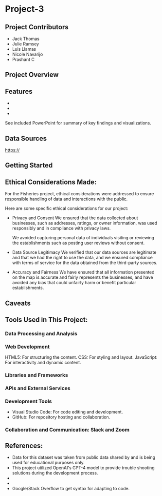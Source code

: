 # Project-3


## Project Contributors
* Jack Thomas
* Julie Ramsey
* Luis Llamas
* Nicole Navarijo
* Prashant C
  
  
     
## Project Overview


## Features

* 
*
* 

See included PowerPoint for summary of key findings and visualizations.

## Data Sources
<https://> 


## Getting Started
## Ethical Considerations Made:
For the Fisheries project, ethical considerations were addressed to ensure responsible handling of data and interactions with the public.

Here are some specific ethical considerations for our project:

* Privacy and Consent
  We ensured that the data collected about businesses, such as addresses, ratings, or owner information, was used responsibly and in compliance with privacy laws.

  We avoided capturing personal data of individuals visiting or reviewing the establishments such as posting user reviews without consent.

* Data Source Legitimacy
We verified that our data sources are legitimate and that we had the right to use the data, and we ensured compliance with terms of service for the data obtained from the third-party sources.

* Accuracy and Fairness
We have ensured that all information presented on the map is accurate and fairly represents the businesses, and have avoided any bias that could unfairly harm or benefit particular establishments.

## Caveats



## Tools Used in This Project: 

### Data Processing and Analysis

### Web Development
HTML5: For structuring the content.
CSS: For styling and layout.
JavaScript: For interactivity and dynamic content.

### Libraries and Frameworks


### APIs and External Services

### Development Tools
* Visual Studio Code: For code editing and development.
* GitHub: For repository hosting and collaboration.

### Collaboration and Communication: Slack and Zoom
   

## References:
- Data for this dataset was taken from public data shared by                   and is being used for educational purposes only.
- This project utilized OpenAI's GPT-4 model to provide trouble shooting solutions during the development process.
- 
- 
- Google/Stack Overflow to get syntax for adapting to code.

